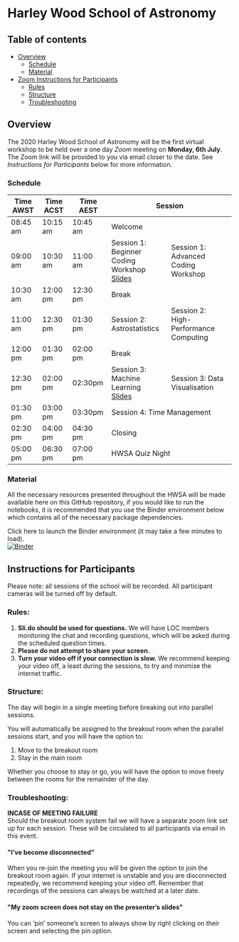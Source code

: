 # Harley Wood School of Astronomy

## Table of contents

   * [Overview](#overview)
      * [Schedule](#schedule)
      * [Material](#material)
   * [Zoom Instructions for Participants](#instructions-for-participants)
      * [Rules](#rules)
      * [Structure](#structure)
      * [Troubleshooting](#troubleshooting)

## Overview

The 2020 Harley Wood School of Astronomy will be the first virtual workshop to be held over a one day *Zoom* meeting on **Monday, 6th July**. The Zoom link will be provided to you via email closer to the date. See *Instructions for Participants* below for more information.

### Schedule
<table>
<thead>
  <tr>
    <th>Time AWST</th>
    <th>Time ACST</th>
    <th>Time AEST</th>
    <th colspan="2">Session</th>
  </tr>
</thead>
<tbody>
  <tr>
    <td>08:45 am</td>
    <td>10:15 am</td>
    <td>10:45 am</td>
    <td colspan="2">Welcome</td>
  </tr>
  <tr>
    <td>09:00 am</td>
    <td>10:30 am</td>
    <td>11:00 am</td>
    <td>Session 1: Beginner<br>Coding Workshop </br>
    <a href="https://docs.google.com/presentation/d/11fOcEBwyAwUchFocbTopph9k3IPeTirCe04HJC8lXkM/edit?usp=sharing">Slides</a>
    </td>
    <td>Session 1: Advanced<br>Coding Workshop</td>
  </tr>
  <tr>
    <td>10:30 am</td>
    <td>12:00 pm</td>
    <td>12:30 pm</td>
    <td colspan="2">Break</td>
  </tr>
  <tr>
    <td>11:00 am</td>
    <td>12:30 pm</td>
    <td>01:30 pm</td>
    <td>Session 2: Astrostatistics</td>
    <td>Session 2: High-Performance Computing</td>
  </tr>
  <tr>
    <td>12:00 pm</td>
    <td>01:30 pm</td>
    <td>02:00 pm</td>
    <td colspan="2">Break</td>
  </tr>
  <tr>
    <td>12:30 pm</td>
    <td>02:00 pm</td>
    <td>02:30pm</td>
    <td>Session 3: Machine<br>Learning </br>
      <a href="https://docs.google.com/presentation/d/1zf09thZ2w87b17h7dOKlAOLlWlMzcAbPIrgPunPgqxo/edit?usp=sharing">Slides</a>
      </td>
    <td>Session 3: Data Visualisation</td>
  </tr>
  <tr>
    <td>01:30 pm</td>
    <td>03:00 pm</td>
    <td>03:30pm</td>
    <td colspan="2">Session 4: Time Management</td>
  </tr>
  <tr>
    <td>02:30 pm</td>
    <td>04:00 pm</td>
    <td>04:30 pm</td>
    <td colspan="2">Closing</td>
  </tr>
  <tr>
    <td>05:00 pm</td>
    <td>06:30 pm</td>
    <td>07:00 pm</td>
    <td colspan="2">HWSA Quiz Night</td>
  </tr>
</tbody>
</table>

### Material
All the necessary resources presented throughout the HWSA will be made available here on this GitHub repository, if you would like to run the notebooks, it is recommended that you use the Binder environment below which contains all of the necessary package dependencies.

Click here to launch the Binder environment (it may take a few minutes to load).<br>
[![Binder](https://mybinder.org/badge_logo.svg)](https://mybinder.org/v2/gh/harley-wood-school-for-astronomy/HWSA2020/master)

## Instructions for Participants
Please note: all sessions of the school will be recorded. All participant cameras will be turned off by default.

### Rules:
1. **Sli.do should be used for questions.** We will have LOC members monitoring the chat and recording questions, which will be asked during the scheduled question times. 
2. **Please do not attempt to share your screen.**
3. **Turn your video off if your connection is slow.** We recommend keeping your video off, a least during the sessions, to try and minimise the internet traffic.

### Structure:
The day will begin in a single meeting before breaking out into parallel sessions.

You will automatically be assigned to the breakout room when the parallel sessions start, and you will have the option to:
1. Move to the breakout room
2. Stay in the main room

Whether you choose to stay or go, you will have the option to move freely between the rooms for the remainder of the day.

### Troubleshooting:
**INCASE OF MEETING FAILURE**<br>
Should the breakout room system fail we will have a separate zoom link set up for each session. These will be circulated to all participants via email in this event.

#### "I’ve become disconnected"
When you re-join the meeting you will be given the option to join the breakout room again. If your internet is unstable and you are disconnected repeatedly, we recommend keeping your video off. Remember that recordings of the sessions can always be watched at a later date.

#### "My zoom screen does not stay on the presenter’s slides"
You can ‘pin’ someone’s screen to always show by right clicking on their screen and selecting the pin option.
